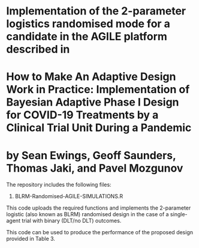 # Implementation of the 2-parameter logistics randomised mode for a candidate in the AGILE platform described in
# How to Make An Adaptive Design Work in Practice: Implementation of Bayesian Adaptive Phase I Design for COVID-19 Treatments by a Clinical Trial Unit During a Pandemic
# by Sean Ewings, Geoff Saunders, Thomas Jaki, and Pavel Mozgunov

The repository includes the following files:

1. BLRM-Randomised-AGILE-SIMULATIONS.R

This code uploads the required functions and implements the 2-parameter logistic (also known as BLRM) randomised design in the case of a single-agent trial with binary (DLT/no DLT) outcomes.

This code can be used to produce the performance of the proposed design provided in Table 3. 
